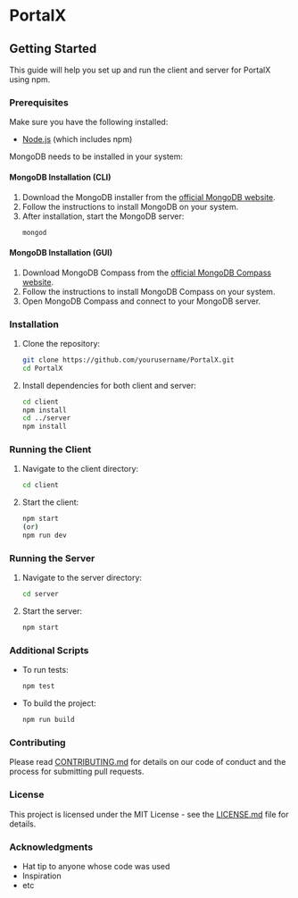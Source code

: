 # PortalX

## Getting Started

This guide will help you set up and run the client and server for PortalX using npm.

### Prerequisites

Make sure you have the following installed:
- [Node.js](https://nodejs.org/) (which includes npm)

MongoDB needs to be installed in your system:

#### MongoDB Installation (CLI)

1. Download the MongoDB installer from the [official MongoDB website](https://www.mongodb.com/try/download/community).
2. Follow the instructions to install MongoDB on your system.
3. After installation, start the MongoDB server:
    ```sh
    mongod
    ```

#### MongoDB Installation (GUI)

1. Download MongoDB Compass from the [official MongoDB Compass website](https://www.mongodb.com/try/download/compass).
2. Follow the instructions to install MongoDB Compass on your system.
3. Open MongoDB Compass and connect to your MongoDB server.

### Installation

1. Clone the repository:
    ```sh
    git clone https://github.com/yourusername/PortalX.git
    cd PortalX
    ```

2. Install dependencies for both client and server:
    ```sh
    cd client
    npm install
    cd ../server
    npm install
    ```

### Running the Client

1. Navigate to the client directory:
    ```sh
    cd client
    ```

2. Start the client:
    ```sh
    npm start
    (or)
    npm run dev
    ```

### Running the Server

1. Navigate to the server directory:
    ```sh
    cd server
    ```

2. Start the server:
    ```sh
    npm start
    ```

### Additional Scripts

- To run tests:
    ```sh
    npm test
    ```

- To build the project:
    ```sh
    npm run build
    ```

### Contributing

Please read [CONTRIBUTING.md](CONTRIBUTING.md) for details on our code of conduct and the process for submitting pull requests.

### License

This project is licensed under the MIT License - see the [LICENSE.md](LICENSE.md) file for details.

### Acknowledgments

- Hat tip to anyone whose code was used
- Inspiration
- etc